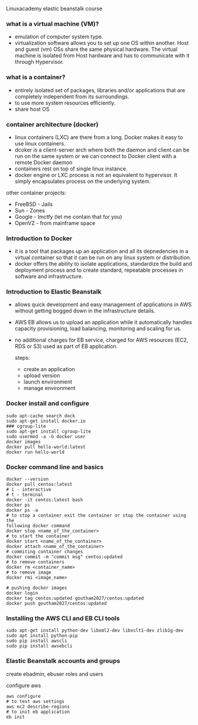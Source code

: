Linuxacademy elastic beanstalk course

### what is a virtual machine (VM)?
  * emulation of computer system type.
  * virtualization software allows you to set up one OS within
    another. Host and guest (vm) OSs share the same physical hardware. The
    virtual machine is isolated from Host hardware and has to
    communicate with it through Hypervisor.

### what is a container?
  * entirely isolated set of packages, libraries and/or applications
    that are completely independent from its surroundings.
  * to use more system resources efficiently.
  * share host OS

### container architecture (docker)
  * linux containers (LXC) are there from a long. Docker makes it easy to use
    linux containers.
  * dcoker is a client-server arch where both the daemon and client can
    be run on the same system or we can connect to Docker client with a
    remote Docker daemon
  * containers rest on top of single linux instance.
  * docker engine or LXC process is not an equivalent to hypervisor. It
    simply encapsulates process on the underlying system.

  other container projects:
  * FreeBSD - Jails
  * Sun - Zones
  * Google - lmctfy (let me contain that for you)
  * OpenVZ - from mainframe space

### Introduction to Docker
  * it is a tool that packages up an application and all its
    depnedencies in a virtual container so that it can be run on any
    linux system or distribution.
  * docker offers the ability to isolate applications, standardize the
    build and deployment process and to create standard, repeatable
    processes in software and infrastructure.

### Introduction to Elastic Beanstalk
  * allows quick development and easy management of applications in AWS
    without getting bogged down in the infrastructure details.
  * AWS EB allows us to upload an application while it automatically
    handles capacity provisioning, load balancing, monitoring and
    scaling for us.
  * no additional charges for EB service, charged for AWS resources
    (EC2, RDS or S3) used as part of EB application.

    steps:
    - create an application
    - upload version
    - launch environment
    - manage environment

### Docker install and configure
```
sudo apt-cache search dock
sudo apt-get install docker.io
### cgroup-lite
sudo apt-get install cgroup-lite
sudo usermod -a -G docker user
docker images
docker pull hello-world:latest
docker run hello-world
```

### Docker command line and basics
```
docker --version
docker pull centos:latest
# i - interactive
# t - terminal
docker -it centos:latest bash
docker ps
docker ps -a
# to stop a container exit the container or stop the container using the
following docker command
docker stop <name_of_the_container>
# to start the container
docker start <name_of_the_container>
docker attach <name_of_the_container>
# commiting container changes
docker commit -m "commit msg" centos:updated
# to remove containers
docker rm <container_name>
# to remove image
docker rmi <image_name>

# pushing docker images
docker login
docker tag centos:updated goutham2027/centos:updated
docker push goutham2027/centos:updated
```

### Installing the AWS CLI and EB CLI tools
```
sudo apt-get install python-dev libxml2-dev libxslt1-dev zlib1g-dev
sudo apt install python-pip
sudo pip install awscli
sudo pip install awsebcli
```


### Elastic Beanstalk accounts and groups
create ebadmin, ebuser roles and users

configure aws
```
aws configure
# to test aws settings
aws ec2 describe-regions
# to init eb application
eb init
```
